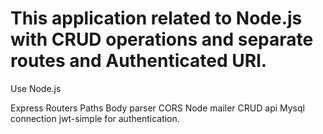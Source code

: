 # This application  related to Node.js with CRUD operations and separate routes and Authenticated URl.

Use Node.js

Express Routers
Paths
Body parser
CORS
Node mailer
CRUD api
Mysql connection
jwt-simple for authentication.





